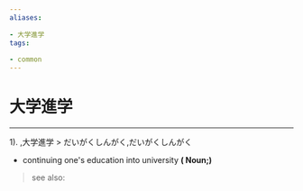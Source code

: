 ```yaml
---
aliases:
    
- 大学進学
tags:
    
- common
---
```


# 大学進学
---
1).
,大学進学 > だいがくしんがく,だいがくしんがく

- continuing one's education into university
**( Noun;)**
> see also: 
            